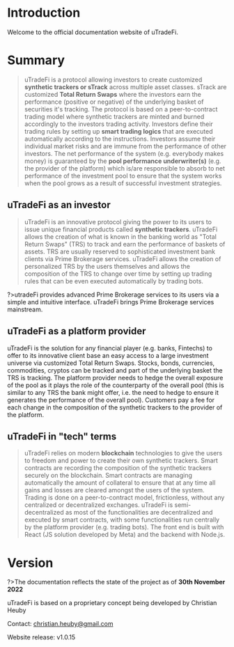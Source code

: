 # Introduction

Welcome to the official documentation website of uTradeFi.

# Summary

>uTradeFi is a protocol allowing investors to create customized **synthetic trackers or sTrack** across multiple asset classes. sTrack are customized **Total Return Swaps** where the investors earn the performance (positive or negative) of the underlying basket of securities it's tracking. The protocol is based on a peer-to-contract trading model where synthetic trackers are minted and burned accordingly to the investors trading activity. Investors define their trading rules by setting up **smart trading logics** that are executed automatically according to the instructions. Investors assume their individual market risks and are immune from the performance of other investors. The net performance of the system (e.g. everybody makes money) is guaranteed by the **pool performance underwriter(s)** (e.g. the provider of the platform) which is/are responsible to absorb to net performance of the investment pool to ensure that the system works when the pool grows as a result of successful investment strategies.

## uTradeFi as an investor
>uTradeFi is an innovative protocol giving the power to its users to issue unique financial products called **synthetic trackers**. uTradeFi allows the creation of what is known in the banking world as "Total Return Swaps" (TRS) to track and earn the performance of baskets of assets. TRS are usually reserved to sophisticated investment bank clients via Prime Brokerage services. uTradeFi allows the creation of personalized TRS by the users themselves and allows the composition of the TRS to change over time by setting up trading rules that can be even executed automatically by trading bots.

?>utradeFi provides advanced Prime Brokerage services to its users via a simple and intuitive interface. uTradeFi brings Prime Brokerage services mainstream.

## uTradeFi as a platform provider

uTradeFi is the solution for any financial player (e.g. banks, Fintechs) to offer to its innovative client base an easy access to a large investment universe via customized Total Return Swaps. Stocks, bonds, currencies, commodities, cryptos can be tracked and part of the underlying basket the TRS is tracking. The platform provider needs to hedge the overall exposure of the pool as it plays the role of the counterparty of the overall pool (this is similar to any TRS the bank might offer, i.e. the need to hedge to ensure it generates the performance of the overall pool). Customers pay a fee for each change in the composition of the synthetic trackers to the provider of the platform.

## uTradeFi in "tech" terms

>uTradeFi relies on modern **blockchain** technologies to give the users to freedom and power to create their own synthetic trackers. Smart contracts are recording the composition of the synthetic trackers securely on the blockchain. Smart contracts are managing automatically the amount of collateral to ensure that at any time all gains and losses are cleared amongst the users of the system.  Trading is done on a peer-to-contract model, frictionless, without any centralized or decentralized exchanges. uTradeFi is semi-decentralized as most of the functionalities are decentralized and executed by smart contracts, with some functionalities run centrally by the platform provider (e.g. trading bots). The front end is built with React (JS solution developed by Meta) and the backend with Node.js.


# Version

?>The documentation reflects the state of the project as of **30th November 2022**

uTradeFi is based on a proprietary concept being developed by Christian Heuby

Contact: christian.heuby@gmail.com

Website release: v1.0.15
